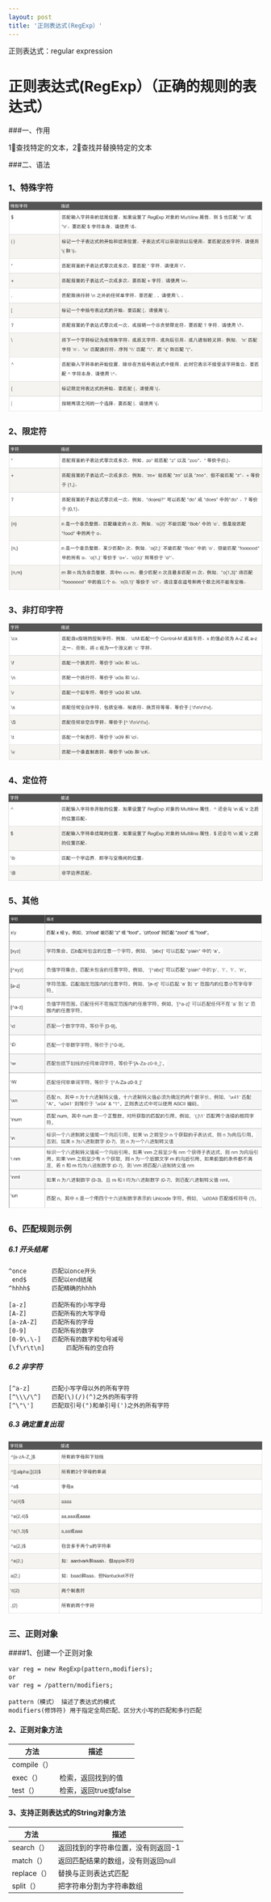 ```yaml
---
layout: post
title: '正则表达式(RegExp）'
---
```

正则表达式：regular expression   
<!--break-->

# 正则表达式(RegExp）（正确的规则的表达式）   
###一、作用

1⃣️查找特定的文本，2⃣️查找并替换特定的文本

###二、语法

### 1、特殊字符

<img src="../assets/regexp_01.png" alt="note"> 

### 2、限定符
<img src="../assets/regexp_02.png" alt="note">

### 3、非打印字符
<img src="../assets/regexp_03.png" alt="note">

### 4、定位符 
<img src="../assets/regexp_04.png" alt="note">

### 5、其他
<img src="../assets/regexp_05.png" alt="note">

### 6、匹配规则示例
##### 6.1 开头结尾
```
^once 		匹配以once开头  
 end$ 		匹配以end结尾  
^hhhh$  	匹配精确的hhhh    

[a-z] 		匹配所有的小写字母  
[A-Z] 		匹配所有的大写字母  
[a-zA-Z] 	匹配所有的字母  
[0-9] 		匹配所有的数字  
[0-9\.\-] 	匹配所有的数字和句号减号  
[\f\r\t\n]  	匹配所有的空白符   
```
##### 6.2 非字符
``` 
[^a-z] 		匹配小写字母以外的所有字符  
[^\\\/\^] 	匹配(\)(/)(^)之外的所有字符 
[^\"\'] 	匹配双引号(")和单引号(')之外的所有字符
```
##### 6.3 确定重复出现
<img src="../assets/regexp_06.png" alt="note">

### 三、正则对象

####1、创建一个正则对象

```
var reg = new RegExp(pattern,modifiers);
or
var reg = /pattern/modifiers;

pattern（模式） 描述了表达式的模式
modifiers(修饰符) 用于指定全局匹配、区分大小写的匹配和多行匹配
```

#### 2、正则对象方法

| 方法        | 描述              |
| --------- | --------------- |
| compile（） |                 |
| exec（）    | 检索，返回找到的值       |
| test（）    | 检索，返回true或false |

#### 3、支持正则表达式的String对象方法

| 方法        | 描述                  |
| --------- | ------------------- |
| search（）  | 返回找到的字符串位置，没有则返回-1  |
| match（）   | 返回匹配结果的数组，没有则返回null |
| replace（） | 替换与正则表达式匹配          |
| split（）   | 把字符串分割为字符串数组        |

